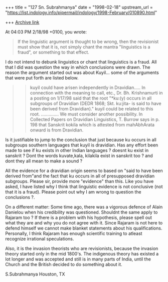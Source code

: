 +++
title = "127 Sn. Subrahmanya"
date = "1998-02-18"
upstream_url = "https://list.indology.info/pipermail/indology/1998-February/010890.html"

+++
[Archive link](https://list.indology.info/pipermail/indology/1998-February/010890.html)

At 04:03 PM 2/18/98 +0100, you wrote:
>If the linguistic argument is thought to be wrong, then the revisionist must
>show that it is, not simply chant the mantra "linguistics is a fraud", or
>something to that effect.

I do not intend to debunk linguistics or chant that linguistics is a fraud.
All that I did was question the way in which conclusions were drawn.
The reason the argument started out was about Kuyil...
some of the arguments that were put forth are listed below.

>>kuyil could have arisen independently in Dravidian.....
>>In connection with the meaning to call, etc.,
>>Dr. Bh. Krishnamurti in a posting on 1/17/98 said that
>>the root "*ku:(y) occurs in all subgroups of Dravidian
>>(DEDR 1868; Skt. ku:jita- is said to have been derived from Dravidian)."
>>kuyil could be related to this root.
>>..............
>>We must consider another possibility.
>>In Collected Papers on Dravidian Linguistics, T. Burrow
>>says in p. 198 that Sanskrit kokila which is attested
>>from mahAbhArata onward is from Dravidian.

Is it justifiable to jump to the conclusion that just
because ku occurs in all subgroups southern languages that kuyil is
dravidian.
Has any effort been made to see if ku exists in other Indian languages ?
doesnt ku exist in sanskrit ?
Dont the words kuvate,kala, kilakila exist in sanskrit too ?
and dont they all mean to make a sound ?

All the evidence for a dravidian  origin seems to based on "said to have
been derived from"and the fact that ku occurs in all of presupposed
dravidian subgroups.
Please sir, provide more "evidence" than this.
Like you have asked, I have listed why I think that linguistic evidence
is not conclusive (not that it is a fraud).
Please point out why I am wrong to question the conclusions ?.

On a different matter:
Some time ago, there was a vigorous defence of Alain Danielou when his
credibility was questioned. Shouldnt the same apply to Rajaram too ?
If there is a problem with his hypothesis, please spell out what they are
and why you do not agree with it.
Since Rajaram is not here to defend himself we cannot make blanket statements
about his qualifications. Personally, I think Rajaram has enough scientific
training to atleast recognize irrational speculations.

Also, it is the invasion theorists who are revisionists, because the
invasion theory started only in the mid 1800's. The indigenous theory has
existed a lot longer and was accepted and still is in many parts of India,
until the Church and the British decided to do something about it.

S.Subrahmanya
Houston, TX



